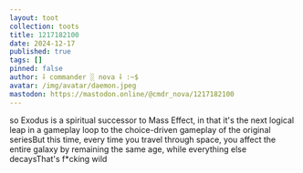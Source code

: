 ```yaml
---
layout: toot
collection: toots
title: 1217182100
date: 2024-12-17
published: true
tags: []
pinned: false
author: ⸸ commander ░ nova ⸸ :~$
avatar: /img/avatar/daemon.jpeg
mastodon: https://mastodon.online/@cmdr_nova/1217182100
---
```


so Exodus is a spiritual successor to Mass Effect, in that it's the next logical leap in a gameplay loop to the choice-driven gameplay of the original seriesBut this time, every time you travel through space, you affect the entire galaxy by remaining the same age, while everything else decaysThat's f*cking wild

